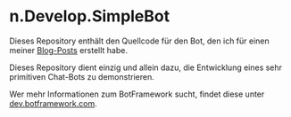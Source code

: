 # n.Develop.SimpleBot

Dieses Repository enthält den Quellcode für den Bot, den ich für einen meiner [Blog-Posts](http://n-develop.com/ms-botframework-teil-1)
erstellt habe.

Dieses Repository dient einzig und allein dazu, die Entwicklung eines sehr primitiven Chat-Bots zu demonstrieren.

Wer mehr Informationen zum BotFramework sucht, findet diese unter [dev.botframework.com](http://dev.botframework.com).